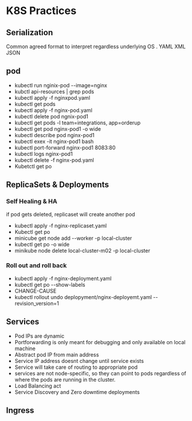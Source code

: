 # K8S Practices

## Serialization
Common agreed format to interpret regardless underlying OS . 
YAML
XML
JSON

## pod

-  kubectl run nginix-pod --image=nginx
- kubctl api-resources | grep pods
- kubectl apply -f nginxpod.yaml
- kubectl get pods
- kubectl apply -f nginx-pod.yaml
- kubectl delete pod ngnix-pod1
- kubectl get pods -l team=integrations, app=orderup
- kubectl get pod nginx-pod1 -o wide
- kubectl describe pod nginx-pod1
- kubectl exex -it nginx-pod1 bash 
- kubectl port-forward nginx-pod1 8083:80
- kubectl logs nginx-pod1
- kubectl delete -f nginx-pod.yaml
- Kubetctl get po

## ReplicaSets & Deployments
### Self Healing & HA 
 if pod gets deleted, replicaset will create another pod

- kubectl apply -f nginx-replicaset.yaml
- Kubectl get po
- minicube  get node add --worker -p local-cluster
- kubectl get po -o wide
- minikube node delete local-cluster-m02 -p local-cluster

### Roll out and roll back
- kubectl apply -f nginx-deployment.yaml
- kubectl get po --show-labels
- CHANGE-CAUSE
- kubectl rollout undo deplopyment/nginx-deployemt.yaml --revision_version=1

## Services

- Pod IPs are dynamic
- Portforwarding is only meant for debugging and only available on local machine
- Abstract pod IP from main address
- Service IP address doesnt change until service exists
- Service will take care of routing to appropriate pod
- services are not node-specific, so they can point to pods regardless of where the pods are running in the cluster. 
- Load Balancing act
- Service Discovery and Zero downtime deployments


## Ingress

